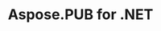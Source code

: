---
title: Aspose.PUB for .NET
type: docs
weight: 10
url: /zh/net/
keywords: "Aspose.PUB for .NET, Aspose PUB, Aspose API Reference."
description: Aspose.PUB for .NET，您完全专注于您的业务逻辑，而不是进入 .pub 文件格式的底层细节。
is_root: true
---